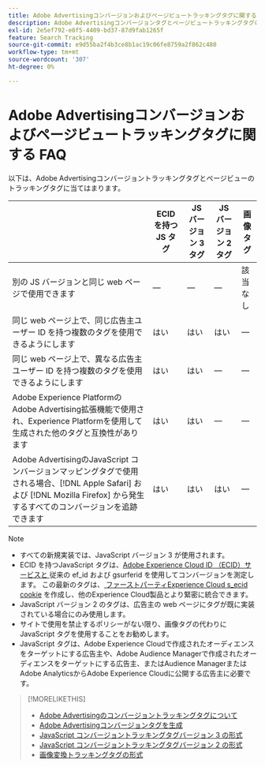 ```yaml
---
title: Adobe Advertisingコンバージョンおよびページビュートラッキングタグに関する FAQ
description: Adobe Advertisingコンバージョンタグとページビュートラッキングタグの比較を参照してください。
exl-id: 2e5ef792-e0f5-4409-bd37-87d9fab1265f
feature: Search Tracking
source-git-commit: e9d55ba2f4b3ce8b1ac19c06fe8759a2f862c480
workflow-type: tm+mt
source-wordcount: '307'
ht-degree: 0%

---
```


# Adobe Advertisingコンバージョンおよびページビュートラッキングタグに関する FAQ

以下は、Adobe Advertisingコンバージョントラッキングタグとページビューのトラッキングタグに当てはまります。

| | ECID を持つ JS タグ | JS バージョン 3 タグ | JS バージョン 2 タグ | 画像タグ |
| ---- | ---- | ---- | ---- | ---- |
| 別の JS バージョンと同じ web ページで使用できます | — | — | — | 該当なし |
| 同じ web ページ上で、同じ広告主ユーザー ID を持つ複数のタグを使用できるようにします | はい | はい | はい | — |
| 同じ web ページ上で、異なる広告主ユーザー ID を持つ複数のタグを使用できるようにします | はい | はい | — | — |
| Adobe Experience PlatformのAdobe Advertising拡張機能で使用され、Experience Platformを使用して生成された他のタグと互換性があります | はい | はい | — | — |
| Adobe AdvertisingのJavaScript コンバージョンマッピングタグで使用される場合、[!DNL Apple Safari] および [!DNL Mozilla Firefox] から発生するすべてのコンバージョンを追跡できます | はい | はい | はい | — |

<!-- add link to page on conversion mapping tag above? -->

>[!NOTE]
>
>* すべての新規実装では、JavaScript バージョン 3 が使用されます。
>* ECID を持つJavaScript タグは、[Adobe Experience Cloud ID （ECID）サービスと ](https://experienceleague.adobe.com/docs/id-service/using/intro/overview.html?lang=ja) 従来の ef_id および gsurferid を使用してコンバージョンを測定します。 この最新のタグは、[ ファーストパーティExperience Cloud s_ecid cookie](https://experienceleague.adobe.com/docs/core-services/interface/administration/ec-cookies/cookies-first-party.html?lang=ja) を作成し、他のExperience Cloud製品とより緊密に統合できます。
>* JavaScript バージョン 2 のタグは、広告主の web ページにタグが既に実装されている場合にのみ使用します。
>* サイトで使用を禁止するポリシーがない限り、画像タグの代わりにJavaScript タグを使用することをお勧めします。
>* JavaScript タグは、Adobe Experience Cloudで作成されたオーディエンスをターゲットにする広告主や、Adobe Audience Managerで作成されたオーディエンスをターゲットにする広告主、またはAudience ManagerまたはAdobe AnalyticsからAdobe Experience Cloudに公開する広告主に必要です。

>[!MORELIKETHIS]
>
>* [Adobe Advertisingのコンバージョントラッキングタグについて ](/help/search-social-commerce/tracking/conversion-tracking-advertising.md)
>* [Adobe Advertisingコンバージョンタグを生成 ](/help/search-social-commerce/tools/conversion-tag-generate.md)
>* [JavaScript コンバージョントラッキングタグバージョン 3 の形式 ](/help/search-social-commerce/tracking/format-conversion-tag-jsv3.md)
>* [JavaScript コンバージョントラッキングタグバージョン 2 の形式 ](/help/search-social-commerce/tracking/format-conversion-tag-jsv2.md)
>* [ 画像変換トラッキングタグの形式 ](/help/search-social-commerce/tracking/format-conversion-tag-image.md)

<!-- add if I keep the file:  
>* The Adobe Advertising JavaScript conversion mapping tag
-->

